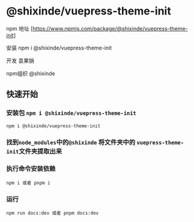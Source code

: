 # @shixinde/vuepress-theme-init

npm 地址 [https://www.npmjs.com/package/@shixinde/vuepress-theme-init]

安装  npm i @shixinde/vuepress-theme-init

开发 袁果锅

npm组织  @shixinde


## 快速开始

### 安装包 `npm i @shixinde/vuepress-theme-init`

```
npm i @shixinde/vuepress-theme-init
```

### 找到`node_modules`中的`@shixinde` 将文件夹中的 `vuepress-theme-init`文件夹提取出来

### 执行命令安装依赖

```
npm i 或者 pnpm i
```

### 运行
```
npm run docs:dev 或者 pnpm docs:dev
```